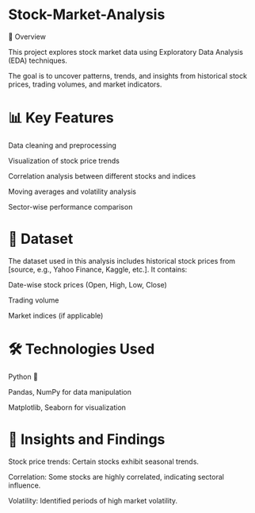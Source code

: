 # Stock-Market-Analysis
📝 Overview

This project explores stock market data using Exploratory Data Analysis (EDA) techniques.

The goal is to uncover patterns, trends, and insights from historical stock prices, trading volumes, and market indicators.

# 📊 Key Features

Data cleaning and preprocessing

Visualization of stock price trends

Correlation analysis between different stocks and indices

Moving averages and volatility analysis

Sector-wise performance comparison

# 📂 Dataset

The dataset used in this analysis includes historical stock prices from [source, e.g., Yahoo Finance, Kaggle, etc.]. It contains:

Date-wise stock prices (Open, High, Low, Close)

Trading volume

Market indices (if applicable)

# 🛠️ Technologies Used

Python 🐍

Pandas, NumPy for data manipulation

Matplotlib, Seaborn for visualization

# 📢 Insights and Findings

Stock price trends: Certain stocks exhibit seasonal trends.

Correlation: Some stocks are highly correlated, indicating sectoral influence.

Volatility: Identified periods of high market volatility.
